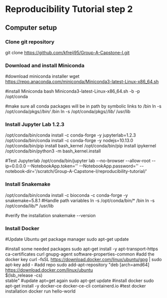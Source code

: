 # Reproducibility Tutorial step 2

## Computer setup

### Clone git repository

git clone https://github.com/kfreij95/Group-A-Capstone-I.git

### Download and install Miniconda

#download miniconda installer
wget https://repo.anaconda.com/miniconda/Miniconda3-latest-Linux-x86_64.sh

#install Miniconda
bash Miniconda3-latest-Linux-x86_64.sh -b -p /opt/conda

#make sure all conda packages will be in path by symbolic links to /bin
ln -s /opt/conda/pkgs/*/bin/* /bin
ln -s /opt/conda/pkgs/*/lib/* /usr/lib

### Install Jupyter Lab 1.2.3

/opt/conda/bin/conda install -c conda-forge -y jupyterlab=1.2.3
/opt/conda/bin/conda install -c conda-forge -y nodejs=10.13.0
/opt/conda/bin/pip install bash_kernel
/opt/conda/bin/pip install ipykernel
/opt/conda/bin/python3 -m bash_kernel.install

#Test Jupyterlab
/opt/conda/bin/jupyter lab --no-browser --allow-root --ip=0.0.0.0 --NotebookApp.token='' --NotebookApp.password='' --notebook-dir='/scratch/Group-A-Capstone-I/reproducibility-tutorial/'

### Install Snakemake
/opt/conda/bin/conda install -c bioconda -c conda-forge -y snakemake=5.8.1
#Handle path variables
ln -s /opt/conda/bin/* /bin
ln -s /opt/conda/lib/* /usr/lib

#verify the installation
snakemake --version

### Install Docker
#Update Ubuntu get package manager
sudo apt-get update

#install some needed packages
sudo apt-get install -y apt-transport-https ca-certificates curl gnupg-agent software-properties-common
#add the docker key
curl -fsSL https://download.docker.com/linux/ubuntu/gpg | sudo apt-key add -
#add repo
sudo add-apt-repository  "deb [arch=amd64] https://download.docker.com/linux/ubuntu \
 $(lsb_release -cs) \
 stable"
#update apt=get again
sudo apt-get update
#install docker
sudo apt-get install -y docker-ce docker-ce-cli containerd.io
#test docker installation
docker run hello-world
